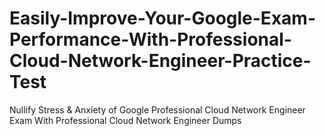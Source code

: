 # Easily-Improve-Your-Google-Exam-Performance-With-Professional-Cloud-Network-Engineer-Practice-Test
Nullify Stress &amp; Anxiety of Google Professional Cloud Network Engineer Exam With Professional Cloud Network Engineer Dumps
